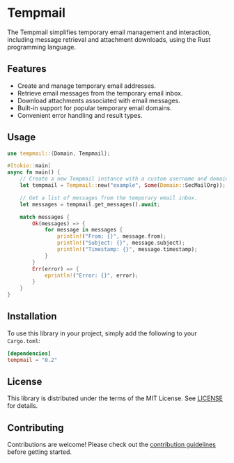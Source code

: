 # Tempmail

The Tempmail simplifies temporary email management and interaction, including message retrieval and attachment downloads, using the Rust programming language.

## Features

- Create and manage temporary email addresses.
- Retrieve email messages from the temporary email inbox.
- Download attachments associated with email messages.
- Built-in support for popular temporary email domains.
- Convenient error handling and result types.

## Usage

```rust
use tempmail::{Domain, Tempmail};

#[tokio::main]
async fn main() {
    // Create a new Tempmail instance with a custom username and domain.
    let tempmail = Tempmail::new("example", Some(Domain::SecMailOrg));

    // Get a list of messages from the temporary email inbox.
    let messages = tempmail.get_messages().await;

    match messages {
        Ok(messages) => {
            for message in messages {
                println!("From: {}", message.from);
                println!("Subject: {}", message.subject);
                println!("Timestamp: {}", message.timestamp);
            }
        }
        Err(error) => {
            eprintln!("Error: {}", error);
        }
    }
}
```

## Installation

To use this library in your project, simply add the following to your `Cargo.toml`:

```toml
[dependencies]
tempmail = "0.2"
```

## License

This library is distributed under the terms of the MIT License. See [LICENSE](LICENSE) for details.

## Contributing

Contributions are welcome! Please check out the [contribution guidelines](CONTRIBUTING.md) before getting started.
